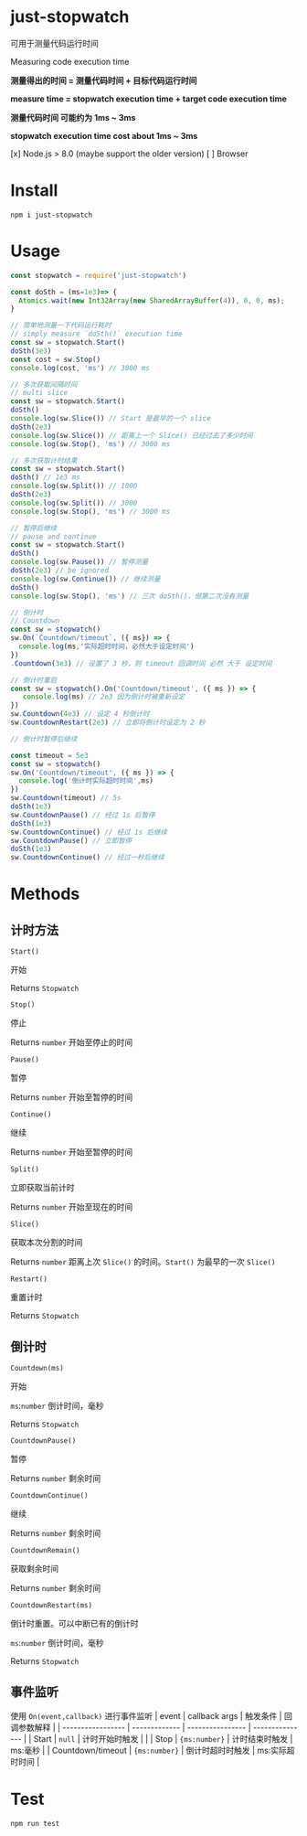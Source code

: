 # just-stopwatch

可用于测量代码运行时间

Measuring code execution time

**测量得出的时间 = 测量代码时间 + 目标代码运行时间**

**measure time = stopwatch execution time + target code execution time**

**测量代码时间 可能约为 1ms ~ 3ms**

**stopwatch execution time cost about 1ms ~ 3ms**

[x] Node.js > 8.0 (maybe support the older version)
[ ] Browser
# Install

```shell
npm i just-stopwatch
```

# Usage

```javascript
const stopwatch = require('just-stopwatch')

const doSth = (ms=1e3)=> {
  Atomics.wait(new Int32Array(new SharedArrayBuffer(4)), 0, 0, ms);
}

// 简单地测量一下代码运行耗时
// simply measure `doSth()` execution time
const sw = stopwatch.Start()
doSth(3e3)
const cost = sw.Stop()
console.log(cost, 'ms') // 3000 ms

// 多次获取间隔时间
// multi slice
const sw = stopwatch.Start()
doSth()
console.log(sw.Slice()) // Start 是最早的一个 slice
doSth(2e3)
console.log(sw.Slice()) // 距离上一个 Slice() 已经过去了多少时间
console.log(sw.Stop(), 'ms') // 3000 ms

// 多次获取计时结果
const sw = stopwatch.Start()
doSth() // 1e3 ms
console.log(sw.Split()) // 1000
doSth(2e3)
console.log(sw.Split()) // 3000
console.log(sw.Stop(), 'ms') // 3000 ms

// 暂停后继续
// pause and continue
const sw = stopwatch.Start()
doSth()
console.log(sw.Pause()) // 暂停测量
doSth(2e3) // be ignored
console.log(sw.Continue()) // 继续测量
doSth()  
console.log(sw.Stop(), 'ms') // 三次 doSth()，但第二次没有测量

// 倒计时
// Countdown
const sw = stopwatch()
sw.On(`Countdown/timeout`, ({ ms}) => {
  console.log(ms,'实际超时时间，必然大于设定时间')
})
.Countdown(3e3) // 设置了 3 秒，则 timeout 回调时间 必然 大于 设定时间

// 倒计时重启
const sw = stopwatch().On('Countdown/timeout', ({ ms }) => {
   console.log(ms) // 2e3 因为倒计时被重新设定
})
sw.Countdown(4e3) // 设定 4 秒倒计时
sw.CountdownRestart(2e3) // 立即将倒计时设定为 2 秒

// 倒计时暂停后继续

const timeout = 5e3
const sw = stopwatch()
sw.On('Countdown/timeout', ({ ms }) => {
  console.log('倒计时实际超时时间',ms)
})
sw.Countdown(timeout) // 5s
doSth(1e3) 
sw.CountdownPause() // 经过 1s 后暂停
doSth(1e3) 
sw.CountdownContinue() // 经过 1s 后继续
sw.CountdownPause() // 立即暂停
doSth(1e3) 
sw.CountdownContinue() // 经过一秒后继续

```

# Methods

## 计时方法

`Start()`

开始

Returns `Stopwatch`



`Stop()`

停止

Returns `number` 开始至停止的时间

`Pause()`

暂停

Returns `number` 开始至暂停的时间

`Continue()`

继续

Returns `number` 开始至暂停的时间

`Split()`

立即获取当前计时

Returns `number` 开始至现在的时间

`Slice()`

获取本次分割的时间

Returns `number` 距离上次 `Slice()` 的时间。`Start()` 为最早的一次 `Slice()`


`Restart()`

重置计时

Returns `Stopwatch`

## 倒计时

`Countdown(ms)`

开始

`ms`:`number` 倒计时间，毫秒

Returns `Stopwatch`

`CountdownPause()`

暂停

Returns `number` 剩余时间

`CountdownContinue()`

继续

Returns `number` 剩余时间

`CountdownRemain()`

获取剩余时间

Returns `number` 剩余时间

`CountdownRestart(ms)`

倒计时重置。可以中断已有的倒计时

`ms`:`number` 倒计时间，毫秒

Returns `Stopwatch`

## 事件监听

使用 `On(event,callback)` 进行事件监听
| event             | callback args | 触发条件         | 回调参数解释    |
| ----------------- | ------------- | ---------------- | --------------- |
| Start             | `null`        | 计时开始时触发   |                 |
| Stop              | `{ms:number}` | 计时结束时触发   | ms:毫秒         |
| Countdown/timeout | `{ms:number}` | 倒计时超时时触发 | ms:实际超时时间 |

# Test
```shell
npm run test

```